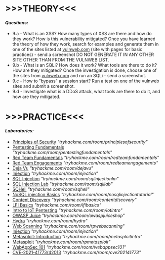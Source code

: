 <body>
<h1>>>>THEORY<<<</h1>
    <h4><em>Questions:</em></h4>
    <ul>
        <li>9.a - What is an XSS? How many types of XSS are there and how do they work? How is this vulnerability mitigated? Once you have learned the theory of how they work, search for examples and generate them in one of the sites listed at <a href="http://www.vulnweb.com/" target="_blank">vulnweb.com</a> (site with pages for basic practices) - send a screenshot DO NOT GENERATE IT IN ANY OTHER SITE OTHER THAN FROM THE VULNWEB LIST.</li>
        <li>9.b - What is an SQLi? How does it work? What tools are there to do it? How are they mitigated? Once the investigation is done, choose one of the sites from <a href="http://www.vulnweb.com/" target="_blank">vulnweb.com</a> and run an SQLi - send a screenshot.</li>
        <li>9.c - How to "bypass" a session start? Run a test on one of the vulnweb sites and submit a screenshot.</li>
        <li>9.d - Investigate what is a DDoS attack, what tools are there to do it, and how are they mitigated.</li>
    </ul>
    <h1>>>>PRACTICE<<<</h1>
    <h4><em>Laboratories:</em></h4>
    <ul>
        <li><a href="https://tryhackme.com/room/principlesofsecurity" target="_blank">Principles of Security</a> <em>"tryhackme.com/room/principlesofsecurity"</em></li>
        <li><a href="https://tryhackme.com/room/pentestingfundamentals" target="_blank">Pentesting Fundamentals</a> <em>"tryhackme.com/room/pentestingfundamentals"</em></li>
        <li><a href="https://tryhackme.com/room/redteamfundamentals" target="_blank">Red Team Fundamentals</a> <em>"tryhackme.com/room/redteamfundamentals"</em></li>
        <li><a href="https://tryhackme.com/room/redteamengagements" target="_blank">Red Team Engagements</a> <em>"tryhackme.com/room/redteamengagements"</em></li>
        <li><a href="https://tryhackme.com/room/dejavu" target="_blank">Deja Vu</a> <em>"tryhackme.com/room/dejavu"</em></li>
        <li><a href="https://tryhackme.com/room/injection" target="_blank">Injection</a> <em>"tryhackme.com/room/injection"</em></li>
        <li><a href="https://tryhackme.com/room/sqlinjectionlm" target="_blank">SQL Injection</a> <em>"tryhackme.com/room/sqlinjectionlm"</em></li>
        <li><a href="https://tryhackme.com/room/sqlilab" target="_blank">SQL Injection Lab</a> <em>"tryhackme.com/room/sqlilab"</em></li>
        <li><a href="https://tryhackme.com/room/sqhell" target="_blank">SQHell</a> <em>"tryhackme.com/room/sqhell"</em></li>
        <li><a href="https://tryhackme.com/room/nosqlinjectiontutorial" target="_blank">NoSQL injection Basics</a> <em>"tryhackme.com/room/nosqlinjectiontutorial"</em></li>
        <li><a href="https://tryhackme.com/room/contentdiscovery" target="_blank">Content Discovery</a> <em>"tryhackme.com/room/contentdiscovery"</em></li>
        <li><a href="https://tryhackme.com/room/lfibasics" target="_blank">LFI Basics</a> <em>"tryhackme.com/room/lfibasics"</em></li>
        <li><a href="https://tryhackme.com/room/iotintro" target="_blank">Intro to IoT Pentesting</a> <em>"tryhackme.com/room/iotintro"</em></li>
        <li><a href="https://tryhackme.com/room/owaspjuiceshop" target="_blank">OWASP Juice</a> <em>"tryhackme.com/room/owaspjuiceshop"</em></li>
        <li><a href="https://tryhackme.com/room/hydra" target="_blank">Hydra</a> <em>"tryhackme.com/room/hydra"</em></li>
        <li><a href="https://tryhackme.com/room/rpwebscanning" target="_blank">Web Scanning</a> <em>"tryhackme.com/room/rpwebscanning"</em></li>
        <li><a href="https://tryhackme.com/room/injection" target="_blank">Injection</a> <em>"tryhackme.com/room/injection"</em></li>
        <li><a href="https://tryhackme.com/room/metasploitintro" target="_blank">Metasploit: Introduction</a> <em>"tryhackme.com/room/metasploitintro"</em></li>
        <li><a href="https://tryhackme.com/room/rpmetasploit" target="_blank">Metasploit</a> <em>"tryhackme.com/room/rpmetasploit"</em></li>
        <li><a href="https://tryhackme.com/room/webappsec101" target="_blank">WebAppSec 101</a> <em>"tryhackme.com/room/webappsec101"</em></li>
        <li><a href="https://tryhackme.com/room/cve202141773" target="_blank">CVE-2021-41773/42013</a> <em>"tryhackme.com/room/cve202141773"</em></li>
    </ul>
</body>
